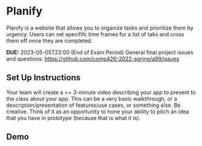 # Planify
Planify is a website that allows you to organize tasks and prioritize them by urgency. Users can set specififc time frames for a list of taks and cross them off once they are completed.

**DUE:** 2023-05-05T22:00 (End of Exam Period)
General final project issues and questions: https://github.com/comp426-2022-spring/a99/issues

## Set Up Instructions
Your team will create a <= 3-minute video describing your app to present to the class about your app.
This can be a very basic walkthrough, or a description/presentation of features/use cases, or something else.
Be creative.
Think of it as an opportunity to hone your ability to pitch an idea that you have in prototype (because that is what it is).

## Demo

